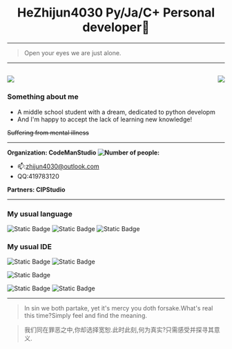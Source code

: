 <h1 align="center">HeZhijun4030 Py/Ja/C+ Personal developer🤔</h1>

---
> Open your eyes we are just alone.  
---
<img src="https://github-readme-stats.vercel.app/api?username=HeZhijun4030&show_icons=true&theme=github_dark&card_width=450&card_height=200"/><img align="right" src="https://github-readme-stats.vercel.app/api/top-langs/?username=HeZhijun4030&layout=compact&theme=github_dark&card_width=350&card_height=200"/>
--
### Something about me  
- A middle school student with a dream, dedicated to python developm
- And I'm happy to accept the lack of learning new knowledge!

~~Suffering from mental illness~~

---
**Organization: CodeManStudio <img src="https://img.shields.io/badge/Number of people:-1-red" alt="Number of people:"/>**
- 📫:zhijun4030@outlook.com
- QQ:419783120

**Partners: CIPStudio**

---
### My usual language
![Static Badge](https://img.shields.io/badge/-python-blue?style=for-the-badge&logo=python&logoColor=green)
![Static Badge](https://img.shields.io/badge/-java-brown?style=for-the-badge&logo=java&logoColor=white)
![Static Badge](https://img.shields.io/badge/-/C++-purple?style=for-the-badge&logo=c&logoColor=white)

### My usual IDE
![Static Badge](https://img.shields.io/badge/-visual_studio-purple?style=for-the-badge&logo=visualstudio)
![Static Badge](https://img.shields.io/badge/-Visual_Studio_Code-blue?style=for-the-badge&logo=visualstudiocode&logoColor=white)

![Static Badge](https://img.shields.io/badge/-NVim-greem?style=for-the-badge&logo=neovim&logoColor=white)

![Static Badge](https://img.shields.io/badge/-Pycharm-green?style=for-the-badge&logo=pycharm&logoColor=black&labelColor=white)
![Static Badge](https://img.shields.io/badge/-intellij_idea-red?style=for-the-badge&logo=intellijidea&logoColor=black&labelColor=white)

---

> In sin we both partake, yet it's mercy you doth forsake.What's real this time?Simply feel and find the meaning. 

> 我们同在罪恶之中,你却选择宽恕.此时此刻,何为真实?只需感受并探寻其意义.
